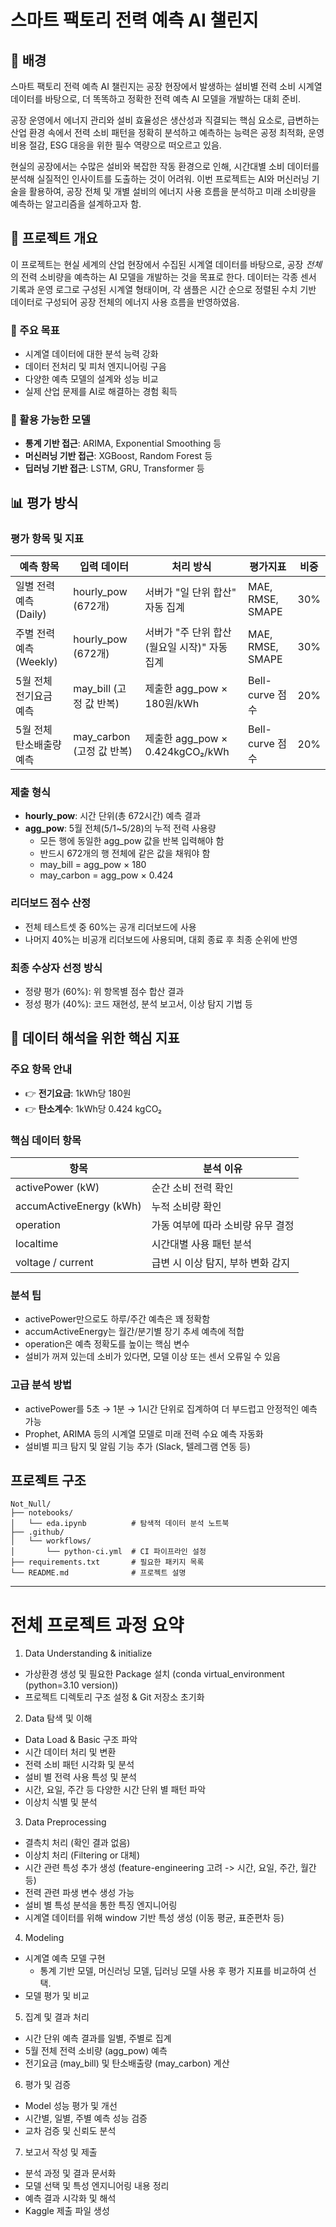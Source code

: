 # 스마트 팩토리 전력 예측 AI 챌린지

## 📘 배경

스마트 팩토리 전력 예측 AI 챌린지는 공장 현장에서 발생하는 설비별 전력 소비 시계열 데이터를 바탕으로, 더 똑똑하고 정확한 전력 예측 AI 모델을 개발하는 대회 준비.

공장 운영에서 에너지 관리와 설비 효율성은 생산성과 직결되는 핵심 요소로, 급변하는 산업 환경 속에서 전력 소비 패턴을 정확히 분석하고 예측하는 능력은 공정 최적화, 운영 비용 절감, ESG 대응을 위한 필수 역량으로 떠오르고 있음.

현실의 공장에서는 수많은 설비와 복잡한 작동 환경으로 인해, 시간대별 소비 데이터를 분석해 실질적인 인사이트를 도출하는 것이 어려워. 이번 프로젝트는 AI와 머신러닝 기술을 활용하여, 공장 전체 및 개별 설비의 에너지 사용 흐름을 분석하고 미래 소비량을 예측하는 알고리즘을 설계하고자 함.

## 📝 프로젝트 개요

이 프로젝트는 현실 세계의 산업 현장에서 수집된 시계열 데이터를 바탕으로, 공장 *전체*의 전력 소비량을 예측하는 AI 모델을 개발하는 것을 목표로 한다. 데이터는 각종 센서 기록과 운영 로그로 구성된 시계열 형태이며, 각 샘플은 시간 순으로 정렬된 수치 기반 데이터로 구성되어 공장 전체의 에너지 사용 흐름을 반영하였음.

### 🎯 주요 목표

- 시계열 데이터에 대한 분석 능력 강화
- 데이터 전처리 및 피처 엔지니어링 구음
- 다양한 예측 모델의 설계와 성능 비교
- 실제 산업 문제를 AI로 해결하는 경험 획득

### 🔧 활용 가능한 모델

- **통계 기반 접근**: ARIMA, Exponential Smoothing 등
- **머신러닝 기반 접근**: XGBoost, Random Forest 등
- **딥러닝 기반 접근**: LSTM, GRU, Transformer 등

## 📊 평가 방식

### 평가 항목 및 지표

| 예측 항목 | 입력 데이터 | 처리 방식 | 평가지표 | 비중 |
|----------|------------|----------|---------|------|
| 일별 전력 예측 (Daily) | hourly_pow (672개) | 서버가 "일 단위 합산" 자동 집계 | MAE, RMSE, SMAPE | 30% |
| 주별 전력 예측 (Weekly) | hourly_pow (672개) | 서버가 "주 단위 합산 (월요일 시작)" 자동 집계 | MAE, RMSE, SMAPE | 30% |
| 5월 전체 전기요금 예측 | may_bill (고정 값 반복) | 제출한 agg_pow × 180원/kWh | Bell-curve 점수 | 20% |
| 5월 전체 탄소배출량 예측 | may_carbon (고정 값 반복) | 제출한 agg_pow × 0.424kgCO₂/kWh | Bell-curve 점수 | 20% |

### 제출 형식

- **hourly_pow**: 시간 단위(총 672시간) 예측 결과
- **agg_pow**: 5월 전체(5/1~5/28)의 누적 전력 사용량
  - 모든 행에 동일한 agg_pow 값을 반복 입력해야 함
  - 반드시 672개의 행 전체에 같은 값을 채워야 함
  - may_bill = agg_pow × 180
  - may_carbon = agg_pow × 0.424

### 리더보드 점수 산정
- 전체 테스트셋 중 60%는 공개 리더보드에 사용
- 나머지 40%는 비공개 리더보드에 사용되며, 대회 종료 후 최종 순위에 반영

### 최종 수상자 선정 방식
- 정량 평가 (60%): 위 항목별 점수 합산 결과
- 정성 평가 (40%): 코드 재현성, 분석 보고서, 이상 탐지 기법 등

## 📘 데이터 해석을 위한 핵심 지표

### 주요 항목 안내
- 👉 **전기요금**: 1kWh당 180원
- 👉 **탄소계수**: 1kWh당 0.424 kgCO₂

### 핵심 데이터 항목

| 항목 | 분석 이유 |
|------|----------|
| activePower (kW) | 순간 소비 전력 확인 |
| accumActiveEnergy (kWh) | 누적 소비량 확인 |
| operation | 가동 여부에 따라 소비량 유무 결정 |
| localtime | 시간대별 사용 패턴 분석 |
| voltage / current | 급변 시 이상 탐지, 부하 변화 감지 |

### 분석 팁
- activePower만으로도 하루/주간 예측은 꽤 정확함
- accumActiveEnergy는 월간/분기별 장기 추세 예측에 적합
- operation은 예측 정확도를 높이는 핵심 변수
- 설비가 꺼져 있는데 소비가 있다면, 모델 이상 또는 센서 오류일 수 있음

### 고급 분석 방법
- activePower를 5초 → 1분 → 1시간 단위로 집계하여 더 부드럽고 안정적인 예측 가능
- Prophet, ARIMA 등의 시계열 모델로 미래 전력 수요 예측 자동화
- 설비별 피크 탐지 및 알림 기능 추가 (Slack, 텔레그램 연동 등)

## 프로젝트 구조

```
Not_Null/
├── notebooks/
│   └── eda.ipynb          # 탐색적 데이터 분석 노트북
├── .github/
│   └── workflows/
│       └── python-ci.yml  # CI 파이프라인 설정
├── requirements.txt       # 필요한 패키지 목록
└── README.md              # 프로젝트 설명
```

----
# 전체 프로젝트 과정 요약
1. Data Understanding & initialize
- 가상환경 생성 및 필요한 Package 설치 (conda virtual_environment (python=3.10 version))
- 프로젝트 디렉토리 구조 설정 & Git 저장소 초기화

2. Data 탐색 및 이해
- Data Load & Basic 구조 파악
- 시간 데이터 처리 및 변환
- 전력 소비 패턴 시각화 및 분석
- 설비 별 전력 사용 특성 및 분석
- 시간, 요일, 주간 등 다양한 시간 단위 별 패턴 파악
- 이상치 식별 및 분석

3. Data Preprocessing
- 결측치 처리 (확인 결과 없음)
- 이상치 처리 (Filtering or 대체)
- 시간 관련 특성 추가 생성 (feature-engineering 고려 -> 시간, 요일, 주간, 월간 등)
- 전력 관련 파생 변수 생성 가능
- 설비 별 특성 분석을 통한 특징 엔지니어링
- 시계열 데이터를 위해 window 기반 특성 생성 (이동 평균, 표준편차 등)

4. Modeling
- 시계열 예측 모델 구현
  - 통계 기반 모델, 머신러닝 모델, 딥러닝 모델 사용 후 평가 지표를 비교하여 선택.
- 모델 평가 및 비교

5. 집계 및 결과 처리
- 시간 단위 예측 결과를 일별, 주별로 집계
- 5월 전체 전력 소비량 (agg_pow) 예측
- 전기요금 (may_bill) 및 탄소배출량 (may_carbon) 계산

6. 평가 및 검증
- Model 성능 평가 및 개선
- 시간별, 일별, 주별 예측 성능 검증
- 교차 검증 및 신뢰도 분석

7. 보고서 작성 및 제출
- 분석 과정 및 결과 문서화
- 모델 선택 및 특성 엔지니어링 내용 정리
- 예측 결과 시각화 및 해석
- Kaggle 제출 파일 생성